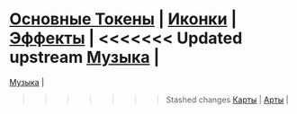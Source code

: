 [Основные Токены](https://github.com/Kobold47/Dnd-Tokens-2/blob/main/images_mark/README.md) |
[Иконки](https://github.com/Kobold47/Dnd-Tokens-2/blob/main/images_icons/README.md) |
[Эффекты](https://github.com/Kobold47/Dnd-Tokens-2/blob/main/images_sfx/README.md) |
<<<<<<< Updated upstream
[Музыка](https://github.com/Kobold47/Dnd-Tokens-2/blob/main/music/) |
=======
[Музыка](https://github.com/Kobold47/Dnd-Tokens-2/blob/main/music/README.md) |
>>>>>>> Stashed changes
[Карты](https://github.com/Kobold47/Dnd-Tokens-2/blob/main/images_maps/README.md) |
[Арты](https://github.com/Kobold47/Dnd-Tokens-2/blob/main/images_arts/README.md) |
<table><tr>
</tr></table>